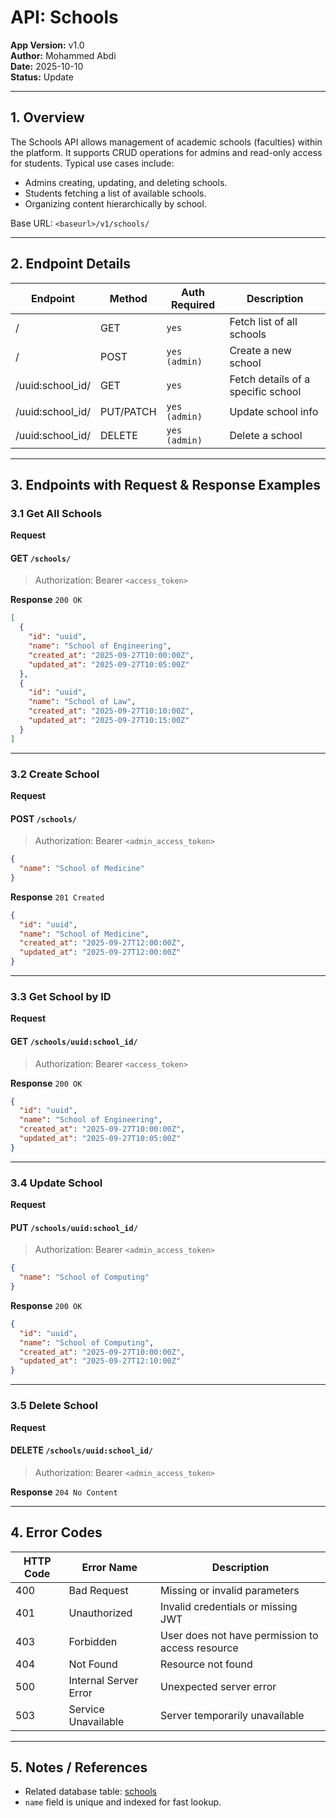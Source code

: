 # API: Schools

**App Version:** v1.0  
**Author:** Mohammed Abdi  
**Date:** 2025-10-10  
**Status:** Update

---

## 1. Overview

The Schools API allows management of academic schools (faculties) within the platform. It supports CRUD operations for admins and read-only access for students. Typical use cases include:

- Admins creating, updating, and deleting schools.
- Students fetching a list of available schools.
- Organizing content hierarchically by school.

Base URL: `<baseurl>/v1/schools/`

---

## 2. Endpoint Details

| Endpoint         | Method    | Auth Required | Description                        |
| ---------------- | --------- | ------------- | ---------------------------------- |
| /                | GET       | `yes`         | Fetch list of all schools          |
| /                | POST      | `yes (admin)` | Create a new school                |
| /uuid:school_id/ | GET       | `yes`         | Fetch details of a specific school |
| /uuid:school_id/ | PUT/PATCH | `yes (admin)` | Update school info                 |
| /uuid:school_id/ | DELETE    | `yes (admin)` | Delete a school                    |

---

## 3. Endpoints with Request & Response Examples

### 3.1 Get All Schools

**Request**

#### GET `/schools/`

> Authorization: Bearer `<access_token>`

**Response** `200 OK`

```json
[
  {
    "id": "uuid",
    "name": "School of Engineering",
    "created_at": "2025-09-27T10:00:00Z",
    "updated_at": "2025-09-27T10:05:00Z"
  },
  {
    "id": "uuid",
    "name": "School of Law",
    "created_at": "2025-09-27T10:10:00Z",
    "updated_at": "2025-09-27T10:15:00Z"
  }
]
```

---

### 3.2 Create School

**Request**

#### POST `/schools/`

> Authorization: Bearer `<admin_access_token>`

```json
{
  "name": "School of Medicine"
}
```

**Response** `201 Created`

```json
{
  "id": "uuid",
  "name": "School of Medicine",
  "created_at": "2025-09-27T12:00:00Z",
  "updated_at": "2025-09-27T12:00:00Z"
}
```

---

### 3.3 Get School by ID

**Request**

#### GET `/schools/uuid:school_id/`

> Authorization: Bearer `<access_token>`

**Response** `200 OK`

```json
{
  "id": "uuid",
  "name": "School of Engineering",
  "created_at": "2025-09-27T10:00:00Z",
  "updated_at": "2025-09-27T10:05:00Z"
}
```

---

### 3.4 Update School

**Request**

#### PUT `/schools/uuid:school_id/`

> Authorization: Bearer `<admin_access_token>`

```json
{
  "name": "School of Computing"
}
```

**Response** `200 OK`

```json
{
  "id": "uuid",
  "name": "School of Computing",
  "created_at": "2025-09-27T10:00:00Z",
  "updated_at": "2025-09-27T12:10:00Z"
}
```

---

### 3.5 Delete School

**Request**

#### DELETE `/schools/uuid:school_id/`

> Authorization: Bearer `<admin_access_token>`

**Response** `204 No Content`

---

## 4. Error Codes

| HTTP Code | Error Name            | Description                                      |
| --------- | --------------------- | ------------------------------------------------ |
| 400       | Bad Request           | Missing or invalid parameters                    |
| 401       | Unauthorized          | Invalid credentials or missing JWT               |
| 403       | Forbidden             | User does not have permission to access resource |
| 404       | Not Found             | Resource not found                               |
| 500       | Internal Server Error | Unexpected server error                          |
| 503       | Service Unavailable   | Server temporarily unavailable                   |

---

## 5. Notes / References

- Related database table: [schools](../architecture/database-schema.md/#2-schools)
- `name` field is unique and indexed for fast lookup.
